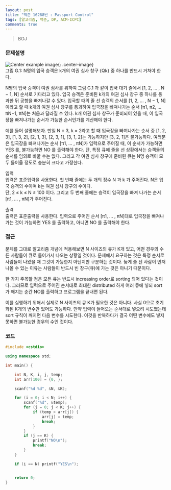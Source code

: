 ```yaml
---
layout: post
title: "백준 16288번 : Passport Control"
tags: [알고리즘, 백준, DP, ACM-ICPC]
comments: true
---
```


> BOJ  

### 문제설명  
![Center example image](https://user-images.githubusercontent.com/35067611/65328834-363c4980-dbf2-11e9-9903-b121fd195b33.png "Center"){: .center-image}  
그림 G.1: N명의 입국 승객은 k개의 여권 심사 창구 {Qk} 중 하나를 반드시 거쳐야 한다.  

N명의 입국 승객이 여권 심사를 위하여 그림 G.1 과 같이 입국 대기 줄에서 [1, 2, … , N − 1, N] 순서로 기다리고 있다. 입국 승객은 준비된 k개의 여권 심사 창구 중 하나를 통과한 뒤 공항을 빠져나갈 수 있다. 입국할 때의 줄 선 승객의 순서를 [1, 2, … , N − 1, N]이라고 할 때 k개의 여권 심사 창구를 통과하여 입국장을 빠져나가는 순서 [π1, π2, … πN−1, πN]는 처음과 달라질 수 있다. k개 여권 심사 창구가 준비되어 있을 때, 이 입국장을 빠져나가는 순서가 가능한 순서인가를 계산해야 한다.  

예를 들어 설명해보자. 만일 N = 3, k = 2라고 할 때 입국장을 빠져나가는 순서 중 [1, 2, 3], [1, 3, 2], [2, 1, 3], [2, 3, 1], [3, 1, 2]는 가능하지만 [3, 2, 1]은 불가능하다. 여러분은 입국장을 빠져나가는 순서 [π1, … , πN]가 입력으로 주어질 때, 이 순서가 가능하면 YES 를, 불가능하면 NO 를 출력해야 한다. 단, 특정 큐에 줄을 선 상황에서는 승객들의 순서를 임의로 바꿀 수는 없다. 그리고 각 여권 심사 창구에 준비된 큐는 N명 승객이 모두 들어올 정도로 충분히 크다고 가정한다.  

입력  
입력은 표준입력을 사용한다. 첫 번째 줄에는 두 개의 정수 N 과 k 가 주어진다. N은 입국 승객의 수이며 k는 여권 심사 창구의 수이다.  
단, 2 ≤ k ≤ N ≤ 100 이다. 그리고 두 번째 줄에는 승객이 입국장을 빠져 나가는 순서 [π1, … , πN]가 주어진다.  

출력  
출력은 표준출력을 사용한다. 입력으로 주어진 순서 [π1, … , πN]대로 입국장을 빠져나가는 것이 가능하면 YES 를 출력하고, 아니면 NO 를 출력해야 한다.  

### 접근  
문제를 그대로 알고리즘 개념에 적용해보면 N 사이즈의 큐가 K개 있고, 어떤 경우의 수든 사람들이 큐로 들어가서 나오는 상황일 것이다. 문제에서 요구하는 것은 특정 순서로 사람들이 나왔을 때 그것이 가능한지 아닌지만 구분하는 것이다. 늦게 줄 선 사람이 먼저 나올 수 있는 이유는 사람들이 반드시 빈 창구(큐)에 가는 것은 아니기 때문이다.  

한 가지 주목할 점은 모든 큐는 반드시 increasing order로 sorting 되어 있다는 것이다. 그러므로 입력으로 주어진 순서대로 최대한 distributed 하게 여러 큐에 넣되 sort가 깨지는 순간 NO를 출력하고 프로그램을 끝내면 된다.  

이를 실행하기 위해서 실제로 N 사이즈의 큐 K가 필요한 것은 아니다. 사실 0으로 초기화된 K개의 변수만 있어도 가능하다. 만약 입력이 들어오는 순서대로 넣으려 시도했는데 sort 규칙이 깨지면 다음 변수를 시도한다. 이것을 반복하다가 결국 어떤 변수에도 넣지 못하면 불가능한 경우의 수인 것이다.  

### 코드  
~~~c++
#include <cstdio>

using namespace std;

int main() {

    int N, K, i, j, temp;
    int arr[100] = {0, };

    scanf("%d %d", &N, &K);

    for (i = 0; i < N; i++) {
        scanf("%d", &temp);
        for (j = 0; j < K; j++) {
            if (temp > arr[j]) {
                arr[j] = temp;
                break;
            }
        }
        if (j == K) {
            printf("NO\n");
            break;
        }
    }

    if (i == N) printf("YES\n");


    return 0;
}
~~~